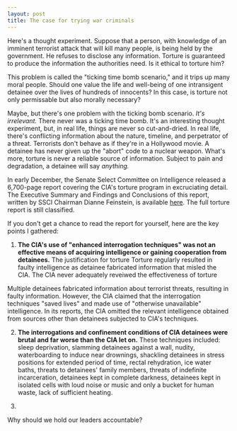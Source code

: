 ```yaml
---
layout: post
title: The case for trying war criminals
---
```


Here's a thought experiment. Suppose that a person, with knowledge of an imminent terrorist attack that will kill many people, is being held by the government. He refuses to disclose any information. Torture is guaranteed to produce the information the authorities need. Is it ethical to torture him?

This problem is called the "ticking time bomb scenario," and it trips up many moral people. Should one value the life and well-being of one intransigent detainee over the lives of hundreds of innocents? In this case, is torture not only permissable but also morally necessary?

Maybe, but there's one problem with the ticking bomb scenario. *It's irrelevant.* There never was a ticking time bomb. It's an interesting thought experiment, but, in real life, things are never so cut-and-dried. In real life, there's conflicting information about the nature, timeline, and perpetrator of a threat. Terrorists don't behave as if they're in a Hollywood movie. A detainee has never given up the "abort" code to a nuclear weapon. What's more, torture is never a reliable source of information. Subject to pain and degradation, a detainee will say *anything.*  

In early December, the Senate Select Committee on Intelligence released a 6,700-page report covering the CIA's torture program in excruciating detail. The Executive Summary and Findings and Conclusions of this report, written by SSCI Chairman Dianne Feinstein, is available [here](http://www.nytimes.com/interactive/2014/12/09/world/cia-torture-report-document.html). The full torture report is still classified. 

If you don't get a chance to read the report for yourself, here are the key points I gathered:

1. **The CIA's use of "enhanced interrogation techniques" was not an effective means of acquiring intelligence or gaining cooperation from detainees.**
The justification for torture  Torture regularly resulted in faulty intelligence as detainee fabricated information that misled the CIA. The CIA never adequately reveiwed the effectiveness of torture  

Multiple detainees fabricated information about terrorist threats, resulting in faulty information. However, the CIA claimed that the interrogation techniques "saved lives" and made use of "otherwise unavailable" intelligence. In its reports, the CIA omitted the relevant intelligence obtained from sources other than detainees subjected to CIA's techniques. 

2. **The interrogations and confinement conditions of CIA detainees were brutal and far worse than the CIA let on.**
These techniques included: sleep deprivation, slamming detainees against a wall, nudity, waterboarding to induce near drownings, shackling detainees in stress positions for extended period of time, rectal rehydration, ice water baths, threats to detainees' family members, threats of indefinite incarceration, detainees kept in complete darkness, detainees kept in isolated cells with loud noise or music and only a bucket for human waste, lack of sufficient heating.

3. 

Why should we hold our leaders accountable? 